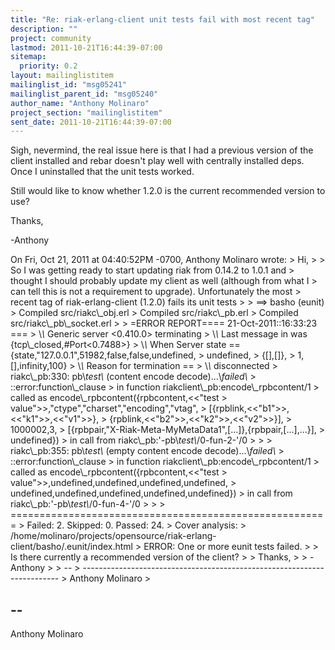 ```yaml
---
title: "Re: riak-erlang-client unit tests fail with most recent tag"
description: ""
project: community
lastmod: 2011-10-21T16:44:39-07:00
sitemap:
  priority: 0.2
layout: mailinglistitem
mailinglist_id: "msg05241"
mailinglist_parent_id: "msg05240"
author_name: "Anthony Molinaro"
project_section: "mailinglistitem"
sent_date: 2011-10-21T16:44:39-07:00
---
```



Sigh, nevermind, the real issue here is that I had a previous version
of the client installed and rebar doesn't play well with centrally
installed deps. Once I uninstalled that the unit tests worked.

Still would like to know whether 1.2.0 is the current recommended version
to use?

Thanks,

-Anthony

On Fri, Oct 21, 2011 at 04:40:52PM -0700, Anthony Molinaro wrote:
&gt; Hi,
&gt; 
&gt; So I was getting ready to start updating riak from 0.14.2 to 1.0.1 and
&gt; thought I should probably update my client as well (although from what I
&gt; can tell this is not a requirement to upgrade). Unfortunately the most
&gt; recent tag of riak-erlang-client (1.2.0) fails its unit tests
&gt; 
&gt; ==&gt; basho (eunit)
&gt; Compiled src/riakc\\_obj.erl
&gt; Compiled src/riakc\\_pb.erl
&gt; Compiled src/riakc\\_pb\\_socket.erl
&gt; 
&gt; =ERROR REPORT==== 21-Oct-2011::16:33:23 ===
&gt; \\*\\* Generic server &lt;0.410.0&gt; terminating 
&gt; \\*\\* Last message in was {tcp\\_closed,#Port&lt;0.7488&gt;}
&gt; \\*\\* When Server state == {state,"127.0.0.1",51982,false,false,undefined,
&gt; undefined,
&gt; {[],[]},
&gt; 1,[],infinity,100}
&gt; \\*\\* Reason for termination == 
&gt; \\*\\* disconnected
&gt; riakc\\_pb:330: pb\\_test\\_ (content encode decode)...\\*failed\\*
&gt; ::error:function\\_clause
&gt; in function riakclient\\_pb:encode\\_rpbcontent/1
&gt; called as encode\\_rpbcontent({rpbcontent,&lt;&lt;"test 
&gt; value"&gt;&gt;,"ctype","charset","encoding","vtag",
&gt; [{rpblink,&lt;&lt;"b1"&gt;&gt;,&lt;&lt;"k1"&gt;&gt;,&lt;&lt;"v1"&gt;&gt;},
&gt; {rpblink,&lt;&lt;"b2"&gt;&gt;,&lt;&lt;"k2"&gt;&gt;,&lt;&lt;"v2"&gt;&gt;}],
&gt; 1000002,3,
&gt; [{rpbpair,"X-Riak-Meta-MyMetaData1",[...]},{rpbpair,[...],...}],
&gt; undefined})
&gt; in call from riakc\\_pb:'-pb\\_test\\_/0-fun-2-'/0
&gt; 
&gt; 
&gt; riakc\\_pb:355: pb\\_test\\_ (empty content encode decode)...\\*failed\\*
&gt; ::error:function\\_clause
&gt; in function riakclient\\_pb:encode\\_rpbcontent/1
&gt; called as encode\\_rpbcontent({rpbcontent,&lt;&lt;"test 
&gt; value"&gt;&gt;,undefined,undefined,undefined,undefined,
&gt; undefined,undefined,undefined,undefined,undefined})
&gt; in call from riakc\\_pb:'-pb\\_test\\_/0-fun-4-'/0
&gt; 
&gt; 
&gt; =======================================================
&gt; Failed: 2. Skipped: 0. Passed: 24.
&gt; Cover analysis: 
&gt; /home/molinaro/projects/opensource/riak-erlang-client/basho/.eunit/index.html
&gt; ERROR: One or more eunit tests failed.
&gt; 
&gt; Is there currently a recommended version of the client?
&gt; 
&gt; Thanks,
&gt; 
&gt; -Anthony
&gt; 
&gt; -- 
&gt; ------------------------------------------------------------------------
&gt; Anthony Molinaro 
&gt; 

-- 
------------------------------------------------------------------------
Anthony Molinaro 

